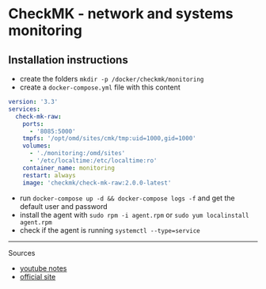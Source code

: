 # CheckMK - network and systems monitoring


## Installation instructions

- create the folders `mkdir -p /docker/checkmk/monitoring`
- create a `docker-compose.yml` file with this content
```yml
version: '3.3'
services:
  check-mk-raw:
    ports:
      - '8085:5000'
    tmpfs: '/opt/omd/sites/cmk/tmp:uid=1000,gid=1000'
    volumes:
      - './monitoring:/omd/sites'
      - '/etc/localtime:/etc/localtime:ro'
    container_name: monitoring
    restart: always
    image: 'checkmk/check-mk-raw:2.0.0-latest'
```
- run `docker-compose up -d && docker-compose logs -f` and get the default user and password
- install the agent with `sudo rpm -i agent.rpm` or `sudo yum localinstall agent.rpm`
- check if the agent is running `systemctl --type=service`



---------------------

Sources
- [youtube notes](https://shownotes.opensourceisawesome.com/checkmk/) 
- [official site](https://checkmk.com/)